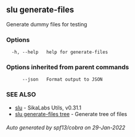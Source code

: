 ## slu generate-files

Generate dummy files for testing

### Options

```
  -h, --help   help for generate-files
```

### Options inherited from parent commands

```
      --json   Format output to JSON
```

### SEE ALSO

* [slu](slu.md)	 - SikaLabs Utils, v0.31.1
* [slu generate-files tree](slu_generate-files_tree.md)	 - Generate tree of files

###### Auto generated by spf13/cobra on 29-Jan-2022
